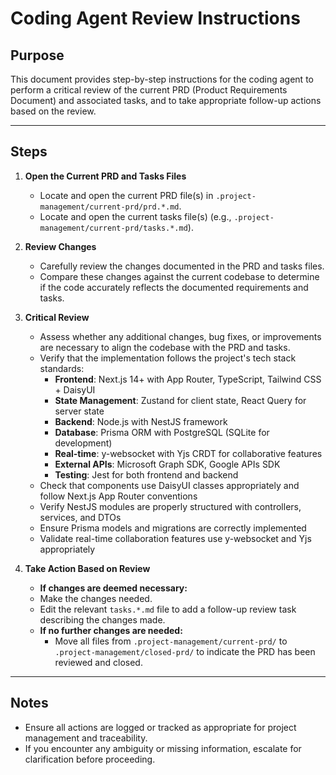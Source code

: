 # Coding Agent Review Instructions

## Purpose

This document provides step-by-step instructions for the coding agent to perform a critical review of the current PRD (Product Requirements Document) and associated tasks, and to take appropriate follow-up actions based on the review.

---

## Steps

1. **Open the Current PRD and Tasks Files**
   - Locate and open the current PRD file(s) in `.project-management/current-prd/prd.*.md`.
   - Locate and open the current tasks file(s) (e.g., `.project-management/current-prd/tasks.*.md`).

2. **Review Changes**
   - Carefully review the changes documented in the PRD and tasks files.
   - Compare these changes against the current codebase to determine if the code accurately reflects the documented requirements and tasks.

3. **Critical Review**
   - Assess whether any additional changes, bug fixes, or improvements are necessary to align the codebase with the PRD and tasks.
   - Verify that the implementation follows the project's tech stack standards:
     - **Frontend**: Next.js 14+ with App Router, TypeScript, Tailwind CSS + DaisyUI
     - **State Management**: Zustand for client state, React Query for server state
     - **Backend**: Node.js with NestJS framework
     - **Database**: Prisma ORM with PostgreSQL (SQLite for development)
     - **Real-time**: y-websocket with Yjs CRDT for collaborative features
     - **External APIs**: Microsoft Graph SDK, Google APIs SDK
     - **Testing**: Jest for both frontend and backend
   - Check that components use DaisyUI classes appropriately and follow Next.js App Router conventions
   - Verify NestJS modules are properly structured with controllers, services, and DTOs
   - Ensure Prisma models and migrations are correctly implemented
   - Validate real-time collaboration features use y-websocket and Yjs appropriately

4. **Take Action Based on Review**
   - **If changes are deemed necessary:**
   - Make the changes needed.
   - Edit the relevant `tasks.*.md` file to add a follow-up review task describing the changes made.
   - **If no further changes are needed:**
     - Move all files from `.project-management/current-prd/` to `.project-management/closed-prd/` to indicate the PRD has been reviewed and closed.

---

## Notes

- Ensure all actions are logged or tracked as appropriate for project management and traceability.
- If you encounter any ambiguity or missing information, escalate for clarification before proceeding.
